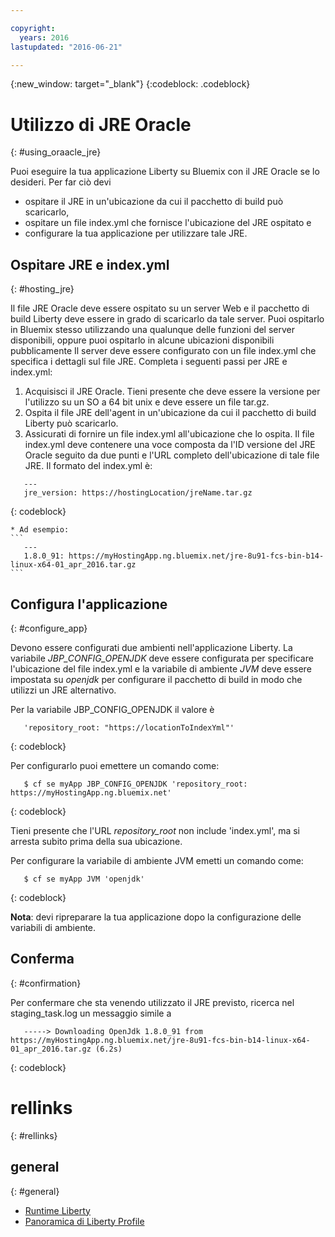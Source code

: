 ```yaml
---

copyright:
  years: 2016
lastupdated: "2016-06-21"

---
```


{:new_window: target="_blank"}
{:codeblock: .codeblock}

# Utilizzo di JRE Oracle
{: #using_oraacle_jre}

Puoi eseguire la tua applicazione Liberty su Bluemix con il JRE Oracle se lo desideri.  Per far ciò devi
* ospitare il JRE in un'ubicazione da cui il pacchetto di build può scaricarlo,
* ospitare un file index.yml che fornisce l'ubicazione del JRE ospitato e
* configurare la tua applicazione per utilizzare tale JRE.

## Ospitare JRE e index.yml
{: #hosting_jre}

Il file JRE Oracle deve essere ospitato su un server Web e il pacchetto di build Liberty deve essere in grado di scaricarlo da tale server. Puoi ospitarlo in Bluemix stesso utilizzando una qualunque delle funzioni del server disponibili, oppure puoi ospitarlo in alcune ubicazioni disponibili pubblicamente  Il server deve essere configurato con un file index.yml che specifica i dettagli sul file JRE. Completa i seguenti passi per JRE e index.yml:
  1. Acquisisci il JRE Oracle.  Tieni presente che deve essere la versione per l'utilizzo su un SO a 64 bit unix e deve essere un file tar.gz.
  2. Ospita il file JRE dell'agent in un'ubicazione da cui il pacchetto di build Liberty può scaricarlo. 
  3. Assicurati di fornire un file index.yml all'ubicazione che lo ospita. Il file index.yml deve contenere una voce composta da l'ID versione del JRE Oracle seguito da due punti e l'URL completo dell'ubicazione di tale file JRE. Il formato del index.yml è:
```
   ---
   jre_version: https://hostingLocation/jreName.tar.gz
```
{: codeblock}

    * Ad esempio:
    ```
       ---
       1.8.0_91: https://myHostingApp.ng.bluemix.net/jre-8u91-fcs-bin-b14-linux-x64-01_apr_2016.tar.gz
    ```

## Configura l'applicazione
{: #configure_app}

Devono essere configurati due ambienti nell'applicazione Liberty. La variabile *JBP_CONFIG_OPENJDK* deve essere configurata per specificare l'ubicazione del file index.yml e la variabile di ambiente *JVM* deve essere impostata su *openjdk* per configurare il pacchetto di build in modo che utilizzi un JRE alternativo.

Per la variabile JBP_CONFIG_OPENJDK il valore è
```
   'repository_root: "https://locationToIndexYml"'
```
{: codeblock}

Per configurarlo puoi emettere un comando come:
```
   $ cf se myApp JBP_CONFIG_OPENJDK 'repository_root: https://myHostingApp.ng.bluemix.net'
```
{: codeblock}

Tieni presente che l'URL *repository_root* non include 'index.yml', ma si arresta subito prima della sua ubicazione.

Per configurare la variabile di ambiente JVM emetti un comando come:
```
   $ cf se myApp JVM 'openjdk'
```
{: codeblock}

**Nota**: devi ripreparare la tua applicazione dopo la configurazione delle variabili di ambiente.

## Conferma
{: #confirmation}

Per confermare che sta venendo utilizzato il JRE previsto, ricerca nel staging_task.log un messaggio simile a
```
   -----> Downloading OpenJdk 1.8.0_91 from https://myHostingApp.ng.bluemix.net/jre-8u91-fcs-bin-b14-linux-x64-01_apr_2016.tar.gz (6.2s)
```
{: codeblock}

# rellinks
{: #rellinks}
## general
{: #general}
* [Runtime Liberty](index.html)
* [Panoramica di Liberty Profile](http://www-01.ibm.com/support/knowledgecenter/SSAW57_8.5.5/com.ibm.websphere.wlp.nd.doc/ae/cwlp_about.html)
